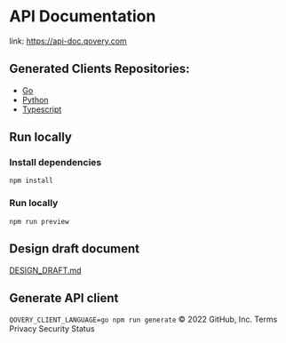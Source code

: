 # API Documentation

link: https://api-doc.qovery.com

## Generated Clients Repositories:
- [Go](https://github.com/Qovery/qovery-client-go)
- [Python](https://github.com/Qovery/qovery-client-python)
- [Typescript](https://github.com/Qovery/qovery-client-typescript-axios)

## Run locally

### Install dependencies

`npm install`

### Run locally

`npm run preview`

## Design draft document

[DESIGN_DRAFT.md](DESIGN_DRAFT.md)

## Generate API client

`QOVERY_CLIENT_LANGUAGE=go npm run generate`
© 2022 GitHub, Inc.
Terms
Privacy
Security
Status
